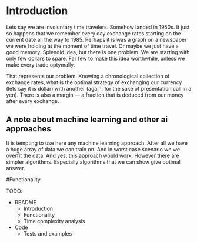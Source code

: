# Introduction

Lets say we are involuntary time travelers. Somehow landed in 1950s. It just so happens that we remember every day exchange rates starting on the current date all the way to 1985. Perhaps it is was a graph on a newspaper we were holding at the moment of time travel. Or maybe we just have a good memory. Splendid idea, but there is one problem. We are starting with only few dollars to spare. Far few to make this idea worthwhile, unless we make every trade optymally.

That represents our problem. Knowing a chronological collection of exchange rates, what is the optimal strategy of exchanging our currency (lets say it is dollar) with another (again, for the sake of presentation call in a yen). There is also a margin — a fraction that is deduced from our money after every exchange.

## A note about machine learning and other ai approaches

It is tempting to use here any machine learning approach. After all we have a huge array of data we can train on. And in worst case scenario we we overfit the data. And yes, this approach would work. However there are simpler algorithms. Especially algorithms that we can show give optimal answer.

#Functionality



TODO:
  - README
    - Introduction
    - Functionality
    - Time complexity analysis
  - Code
    - Tests and examples
